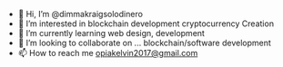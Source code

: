 - 👋 Hi, I’m @dimmakraigsolodinero
- 👀 I’m interested in blockchain development cryptocurrency Creation
- 🌱 I’m currently learning web design, development
- 💞️ I’m looking to collaborate on ... blockchain/software development
- 📫 How to reach me opiakelvin2017@gmail.com

<!---
dimmakraigsolodinero/dimmakraigsolodinero is a ✨ special ✨ repository because its `README.md` (this file) appears on your GitHub profile.
You can click the Preview link to take a look at your changes.
--->
